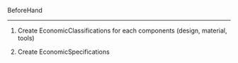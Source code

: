 BeforeHand
____


1. Create EconomicClassifications for each components (design, material, tools)



2. Create EconomicSpecifications